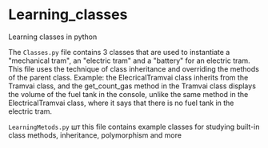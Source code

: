 # Learning_classes
Learning classes in python

The `Classes.py` file contains 3 classes that are used to instantiate a "mechanical tram", an "electric tram" and a "battery" for an electric tram. This file uses the technique of class inheritance and overriding the methods of the parent class. Example: the ElecricalTramvai class inherits from the Tramvai class, and the get_count_gas method in the Tramvai class displays the volume of the fuel tank in the console, unlike the same method in the ElectricalTramvai class, where it says that there is no fuel tank in the electric tram.


`LearningMetods.py` шт this file contains example classes for studying built-in class methods, inheritance, polymorphism and more